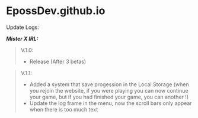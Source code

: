 # EpossDev.github.io

Update Logs:

___Mister X IRL:___

>V.1.0:
>- Release (After 3 betas)

>V.1.1:
>- Added a system that save progession in the Local Storage (when you rejoin the website, if you were playing you can now continue your game, but if you had finished your game, you can another !)
>- Update the log frame in the menu, now the scroll bars only appear when there is too much text
